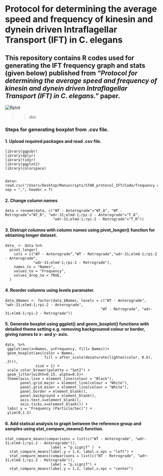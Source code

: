 # Protocol for determining the average speed and frequency of kinesin and dynein driven Intraflagellar Transport (IFT) in C. elegans



## This repository contains R codes used for generating the IFT frequency graph and stats (given below) published from ***"Protocol for determining the average speed and frequency of kinesin and dynein driven Intraflagellar Transport (IFT) in C. elegans."*** paper. 


![Rplot](https://user-images.githubusercontent.com/96948625/160301234-2512d8c5-5a32-488c-b19b-7a2bb0204a8e.png)

>>doi: 

### Steps for generating boxplot from .csv file. 

#### 1. Upload required packages and read .csv file. 
```
library(ggpubr)
library(dplyr)
library(tidyr)
library(ggplot2)
library(colorspace)


data<- read.csv("/Users/Desktop/Manuscripts/STAR_protocol_IFT/Code/frequency.csv", sep = ",", header = T)
```
#### 2. Change column names
```
data = rename(data, c("WT - Anterograde"="WT_A", "WT - Retrograde"="WT_R", "wdr-31;elmd-1;rpi-2 - Anterograde"="T_A",
                      "wdr-31;elmd-1;rpi-2 - Retrograde"="T_R"))
```
#### 3. Distrupt columns with column names using pivot_longer() function for obtaining longer dataset.
```
data_ <- data %>%
  pivot_longer(
    cols = c("WT - Anterograde","WT - Retrograde","wdr-31;elmd-1;rpi-2 - Anterograde",
             "wdr-31;elmd-1;rpi-2 - Retrograde"),
    names_to = "Names", 
    values_to = "Frequency",
    values_drop_na = TRUE,
  )
  ```
  #### 4. Reorder columns using levels paramater. 
  ```
  data_$Names <- factor(data_$Names, levels = c("WT - Anterograde", "wdr-31;elmd-1;rpi-2 - Anterograde", 
                                              "WT - Retrograde", "wdr-31;elmd-1;rpi-2 - Retrograde"))
  ```
  
 ####  5. Generate boxplot using ggplot() and geom_boxplot() functions with detailed theme setting e.g. removing backgrounnd colour or border, giving names to x- and y- axis.
 ```
 data_ %>%
  ggplot(aes(x=Names, y=Frequency, fill= Names))+
  geom_boxplot(aes(color = Names,
                   fill = after_scale(desaturate(lighten(color, 0.6), .3))),
               size = 1) +
  scale_color_brewer(palette = "Set2") +
  geom_jitter(width=0.15, alpha=0.5)+
  theme(axis.line = element_line(colour = "Black"),
        panel.grid.major = element_line(colour = "White"),
        panel.grid.minor = element_line(colour = "White"),
        panel.border = element_blank(),
        panel.background = element_blank(),
        axis.text.x=element_blank(),
        axis.ticks.x=element_blank()) +
  labs( y = "Frequency (Particle/Sec)") +
  ylim(0,1.5)
```
#### 6. Add statical analysis to graph between the reference group and samples using stat_compare_means() function.
```
stat_compare_means(comparisons = list(c("WT - Anterograde", "wdr-31;elmd-1;rpi-2 - Anterograde")),
                     label = "p.signif" )  +  
  stat_compare_means(label.y = 1.4, label.x.npc = "left") +
  stat_compare_means(comparisons = list(c("WT - Retrograde", "wdr-31;elmd-1;rpi-2 - Retrograde")),
                     label = "p.signif") +
  stat_compare_means(label.y = 1.3, label.x.npc = "center")
 ```
